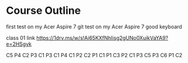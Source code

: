# Course Outline
first test on my Acer Aspire 7
git test on my Acer Aspire 7
good keyboard


class 01 link https://1drv.ms/w/s!Ai65KXfNhIisg2gUNo0XuikVaYA9?e=2HSgyk




C5
P4
C2
P3
C1
P3
C1
P4
C1
P2
C2
P1
C1
P1
C3
P2
C1
P3
C5
P3
C6
P1
C2